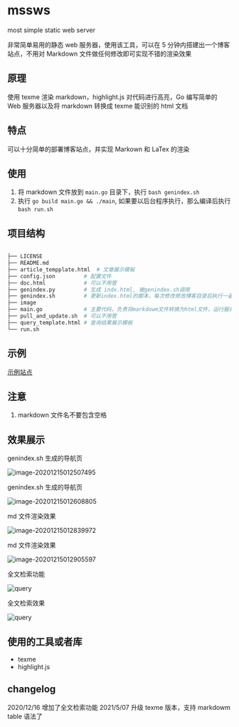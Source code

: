 # mssws
most simple static web server

非常简单易用的静态 web 服务器，使用该工具，可以在 5 分钟内搭建出一个博客站点，不用对 Markdown 文件做任何修改即可实现不错的渲染效果



## 原理

使用 texme 渲染 markdown，highlight.js 对代码进行高亮，Go 编写简单的 Web 服务器以及将 markdown 转换成 texme 能识别的 html 文档



## 特点

可以十分简单的部署博客站点，并实现 Markown 和  LaTex 的渲染



##  使用

1. 将 markdown 文件放到 `main.go` 目录下，执行 `bash genindex.sh`
2.  执行 `go build main.go && ./main`, 如果要以后台程序执行，那么编译后执行 `bash run.sh`


## 项目结构

``` bash

├── LICENSE
├── README.md
├── article_tempplate.html  # 文章展示模板 
├── config.json         # 配置文件
├── doc.html            # 可以不用管
├── genindex.py         # 生成 indx.html, 被genindex.sh调用
├── genindex.sh         # 更新index.html的脚本，每次修改修改博客目录后执行一遍   
├── image
├── main.go             # 主要代码，负责将markdowm文件转换为html文件，运行服务器 
├── pull_and_update.sh  # 可以不用管
├── query_template.html # 查询结果展示模板
└── run.sh
```


## 示例

[示例站点](http://www.bearcarl.top/)


## 注意

1. markdown 文件名不要包含空格



## 效果展示

genindex.sh 生成的导航页

![image-20201215012507495](image/image-20201215012507495.png)



genindex.sh 生成的导航页



![image-20201215012608805](image/image-20201215012608805.png)



md  文件渲染效果

![image-20201215012839972](image/image-20201215012839972.png)

md  文件渲染效果

![image-20201215012905597](image/image-20201215012905597.png)

全文检索功能

![query](image/query.png)

全文检索效果

![query](image/query2.png)

## 使用的工具或者库

- texme
- highlight.js


## changelog

2020/12/16
增加了全文检索功能
2021/5/07
升级 texme 版本，支持 markdowm table 语法了
